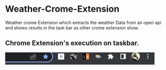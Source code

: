 # Weather-Crome-Extension

Weather crome Extension which extracts the weather Data from an open api and shows results in the task bar as other crome extension show.

## Chrome Extension's execution on taskbar.
<img src="taskbar.jpeg" alt="Taskbar Image">

